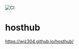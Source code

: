![CI](https://github.com/wjz304/hosthub/actions/workflows/ci.yml/badge.svg)

# hosthub 
  https://wjz304.github.io/hosthub/